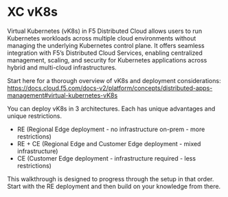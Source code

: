 # XC vK8s
Virtual Kubernetes (vK8s) in F5 Distributed Cloud allows users to run Kubernetes workloads across multiple cloud environments without managing the underlying Kubernetes control plane. It offers seamless integration with F5’s Distributed Cloud Services, enabling centralized management, scaling, and security for Kubernetes applications across hybrid and multi-cloud infrastructures.

Start here for a thorough overview of vK8s and deployment considerations: 
https://docs.cloud.f5.com/docs-v2/platform/concepts/distributed-apps-management#virtual-kubernetes-vK8s

You can deploy vK8s in 3 architectures. Each has unique advantages and unique restrictions. 

* RE (Regional Edge deployment - no infrastructure on-prem - more restrictions)
* RE + CE (Regional Edge and Customer Edge deployment - mixed infrastructure)
* CE (Customer Edge deployment - infrastructure required - less restrictions)

This walkthrough is designed to progress through the setup in that order. Start with the RE deployment and then build on your knowledge from there. 
